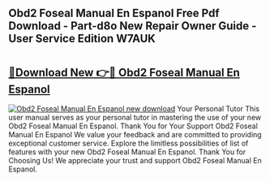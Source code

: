 ## Obd2 Foseal Manual En Espanol Free Pdf Download - Part-d8o New Repair Owner Guide - User Service Edition W7AUK

# <h2><a href="http://bc21582.oget.top/?id=Obd2+Foseal+Manual+En+Espanol">🔗Download New 👉🔴 Obd2 Foseal Manual En Espanol</a></h2>

[![Obd2 Foseal Manual En Espanol new download](https://i.imgur.com/5g1atiW.png)](http://bc21582.oget.top/?id=Obd2+Foseal+Manual+En+Espanol)
Your Personal Tutor This user manual serves as your personal tutor in mastering the use of your new Obd2 Foseal Manual En Espanol. Thank You for Your Support Obd2 Foseal Manual En Espanol We value your feedback and are committed to providing exceptional customer service. Explore the limitless possibilities of list of features with your new Obd2 Foseal Manual En Espanol. Thank You for Choosing Us! We appreciate your trust and support Obd2 Foseal Manual En Espanol.
